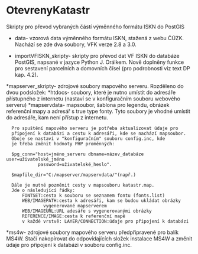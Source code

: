 # OtevrenyKatastr
Skripty pro převod vybraných částí výměnného formátu ISKN do PostGIS

 * data- vzorová data výměnného formátu ISKN, stažená
      z webu ČÚZK. Nachází se zde dva soubory, VFK verze 2.8 a 3.0.
      
 * importVFISKN_skripty- skripty pro převod dat VF ISKN
      do databáze PostGIS, napsané v jazyce Python J. Orálkem. Nově
      doplněny funkce pro sestavení parcelních a domovních čísel
      (pro podrobnosti viz text DP kap. 4.2).
      
 *mapserver_skripty- zdrojové soubory mapového serveru.
      Rozděleno do dvou podsložek:
          *htdocs- soubory, které je nutno umístit
              do adresáře přístupného z internetu (nastaví se v konfiguračním
              souboru webového serveru)
          *mapservdata- mapsoubor, šablona pro legendu,
              obrázek referenční mapy a adresář s true type fonty. Tyto
              soubory je vhodné umístit do adresáře, kam není přístup
              z internetu.
              
      Pro spuštění mapového serveru je potřeba aktualizovat údaje pro
      připojení k databázi a cestu k adresáři, kde se nachází mapsoubor.
      Oboje se nastaví v "konfiguračním" souboru config.inc, kde
      je třeba změnit hodnoty PHP proměnných:
      
      $pg_conn="host=jméno_serveru dbname=název_databáze user=uživatelské_jméno
                password=uživatelské_heslo".
                
      $mapfile_dir="C:/mapserver/mapservdata/"(např.)
      
      Dále je nutné pozměnit cesty v mapsouboru katastr.map.
      Jde o následující řádky:
          FONTSET:cesta k souboru se seznamem fontu (fonts.list)
          WEB/IMAGEPATH:cesta k adresáři, kam se budou ukládat obrázky
                  vygenerované mapserverem
          WEB/IMAGEURL:URL adesáře s vygenerovanými obrázky
          REFERENCE/IMAGE:cesta k referenční mapě
          v každé vrstvě: LAYER/CONNECTION:údaje pro připojení k databázi
      
 *ms4w- zdrojové soubory mapového serveru předpřipravené
      pro balík MS4W. Stačí nakopírovat do odpovídajících složek instalace MS4W a změnit údaje
      pro připojení k databázi v souboru config.inc.
